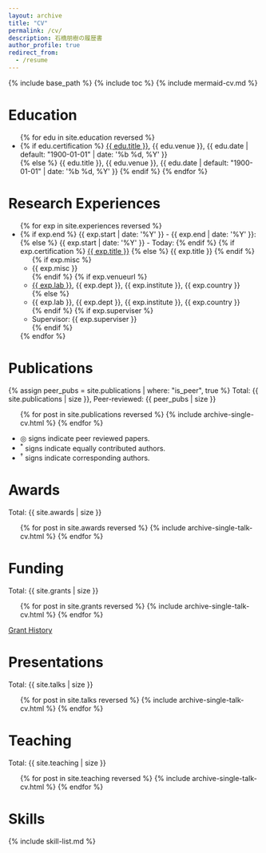 ```yaml
---
layout: archive
title: "CV"
permalink: /cv/
description: 石橋朋樹の履歴書
author_profile: true
redirect_from:
  - /resume
---
```


{% include base_path %}
{% include toc %}
{% include mermaid-cv.md %}

# Education

<ul>{% for edu in site.education reversed %}
<li>
  {% if edu.certification %}
    <a href="{{ edu.certification | prepend: "/images/" | prepend: base_path }}" class="image-popup">{{ edu.title }}</a>, {{ edu.venue }}, {{ edu.date | default: "1900-01-01" | date: '%b %d, %Y' }}</li>
  {% else %}
    {{ edu.title }}, {{ edu.venue }}, {{ edu.date | default: "1900-01-01" | date: '%b %d, %Y' }}</li>
  {% endif %}
{% endfor %}</ul>

# Research Experiences

<ul>{% for exp in site.experiences reversed %}
  <li>
  {% if exp.end %}
    {{ exp.start | date: '%Y' }} - {{ exp.end | date: '%Y' }}: 
  {% else %}
    {{ exp.start | date: '%Y' }} - Today: 
  {% endif %}
  {% if exp.certification %}
    <a href="{{ exp.certification }}" target="_blank" rel="noopener noreferrer">{{ exp.title }}</a>
  {% else %}
    {{ exp.title }}
  {% endif %}
  <ul>
    {% if exp.misc %}
      <li> {{ exp.misc }} </li>
    {% endif %}
    {% if exp.venueurl %}
      <li><a href="{{ exp.venueurl }}" target="_blank" rel="noopener noreferrer">{{ exp.lab }}</a>, {{ exp.dept }}, {{ exp.institute }}, {{ exp.country }}</li>
    {% else %}
      <li>{{ exp.lab }}, {{ exp.dept }}, {{ exp.institute }}, {{ exp.country }}</li>
    {% endif %}
    {% if exp.superviser %}
      <li>Supervisor: {{ exp.superviser }}</li>
    {% endif %}
  </ul>
</li>
{% endfor %}</ul>

# Publications

{% assign peer_pubs = site.publications | where: "is_peer", true %}
Total: {{ site.publications | size }}, Peer-reviewed: {{ peer_pubs | size }}  

  <ul>{% for post in site.publications reversed %}
    {% include archive-single-cv.html %}
  {% endfor %}</ul>

- ◎ signs indicate peer reviewed papers.
- <sup>*</sup> signs indicate equally contributed authors.
- <sup>†</sup> signs indicate corresponding authors.

# Awards

Total: {{ site.awards | size }}

  <ul>{% for post in site.awards reversed %}
    {% include archive-single-talk-cv.html %}
  {% endfor %}</ul>

# Funding

Total: {{ site.grants | size }}

  <ul>{% for post in site.grants reversed %}
    {% include archive-single-talk-cv.html %}
  {% endfor %}</ul>

[Grant History](https://ishibaki.github.io/funding-history/)

# Presentations

Total: {{ site.talks | size }}

  <ul>{% for post in site.talks reversed %}
    {% include archive-single-talk-cv.html %}
  {% endfor %}</ul>

# Teaching

Total: {{ site.teaching | size }}

  <ul>{% for post in site.teaching reversed %}
    {% include archive-single-talk-cv.html %}
  {% endfor %}</ul>

# Skills

{% include skill-list.md %}
